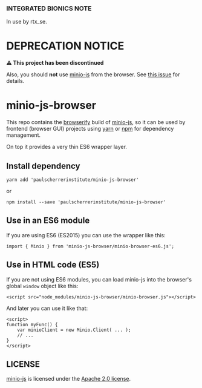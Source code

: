 ### INTEGRATED BIONICS NOTE
In use by rtx_se.

# DEPRECATION NOTICE

**⚠️ This project has been discontinued**

Also, you should **not** use [minio-js][] from the browser. See [this issue](https://github.com/minio/minio-js/issues/729#issuecomment-463538649) for details.

# minio-js-browser

This repo contains the [browserify][] build of [minio-js][], so it
can be used by frontend (browser GUI) projects using [yarn][] or
[npm][] for dependency management.

On top it provides a very thin ES6 wrapper layer.

## Install dependency

    yarn add 'paulscherrerinstitute/minio-js-browser'

or

    npm install --save 'paulscherrerinstitute/minio-js-browser'

## Use in an ES6 module

If you are using ES6 (ES2015) you can use the wrapper like this:

    import { Minio } from 'minio-js-browser/minio-browser-es6.js';

## Use in HTML code (ES5)

If you are not using ES6 modules, you can load minio-js into the
browser's global `window` object like this:

    <script src="node_modules/minio-js-browser/minio-browser.js"></script>

And later you can use it like that:

    <script>
    function myFunc() {
        var minioClient = new Minio.Client( ... );
        // ...
    }
    </script>


## LICENSE

[minio-js][] is licensed under the [Apache 2.0 license](https://github.com/minio/minio-js/blob/master/LICENSE).


[browserify]: http://browserify.org/
[minio-js]: https://github.com/minio/minio-js/
[npm]: https://www.npmjs.com/
[yarn]: https://yarnpkg.com/
